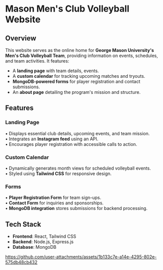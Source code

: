 # Mason Men's Club Volleyball Website

## Overview
This website serves as the online home for **George Mason University's Men's Club Volleyball Team**, providing information on events, schedules, and team activities. It features:
- A **landing page** with team details, events.
- A **custom calendar** for tracking upcoming matches and tryouts.
- **MongoDB-powered forms** for player registration and contact submissions.
- An **about page** detailing the program's mission and structure.

## Features
### Landing Page
&bull; Displays essential club details, upcoming events, and team mission.  
&bull; Integrates an **Instagram feed** using an API.  
&bull; Encourages player registration with accessible calls to action.  

### Custom Calendar
&bull; Dynamically generates month views for scheduled volleyball events.   
&bull; Styled using **Tailwind CSS** for responsive design.  

### Forms
&bull; **Player Registration Form** for team sign-ups.  
&bull; **Contact Form** for inquiries and sponsorships.  
&bull; **MongoDB integration** stores submissions for backend processing.  

## Tech Stack
- **Frontend**: React, Tailwind CSS  
- **Backend**: Node.js, Express.js  
- **Database**: MongoDB  

https://github.com/user-attachments/assets/1b133c7e-a14e-4295-802e-575db48cb432
